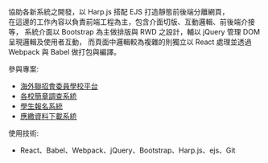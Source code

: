 協助各新系統之開發，以 Harp.js 搭配 EJS 打造靜態前後端分離網頁，  
在這邊的工作內容以負責前端工程為主，包含介面切版、互動邏輯、前後端介接等，
系統介面以 Bootstrap 為主做排版與 RWD 之設計，輔以 jQuery 管理 DOM 呈現邏輯及使用者互動，
而頁面中邏輯較為複雜的則獨立以 React 處理並透過 Webpack 與 Babel 做打包與編譯。
  
參與專案:
- [海外聯招會委員學校平台](https://github.com/0verseas/0verDaPingTai)
- [各校簡章調查系統](https://github.com/0verseas/0verSchool)
- [學生報名系統](https://github.com/0verseas/0verStudent)
- [應繳資料下載系統](https://github.com/0verseas/0verPick)

使用技術:
- React、Babel、Webpack、jQuery、Bootstrap、Harp.js、ejs、Git
